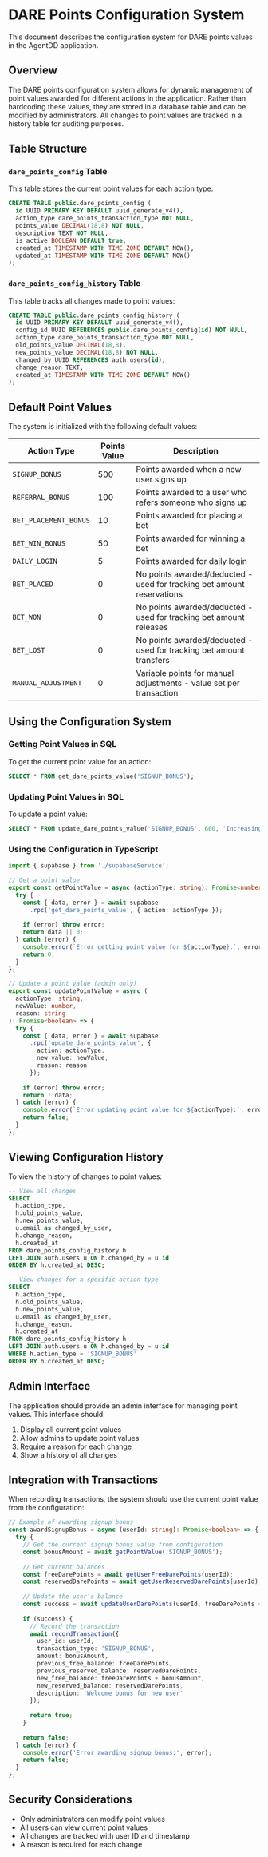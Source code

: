 # DARE Points Configuration System

This document describes the configuration system for DARE points values in the AgentDD application.

## Overview

The DARE points configuration system allows for dynamic management of point values awarded for different actions in the application. Rather than hardcoding these values, they are stored in a database table and can be modified by administrators. All changes to point values are tracked in a history table for auditing purposes.

## Table Structure

### `dare_points_config` Table

This table stores the current point values for each action type:

```sql
CREATE TABLE public.dare_points_config (
  id UUID PRIMARY KEY DEFAULT uuid_generate_v4(),
  action_type dare_points_transaction_type NOT NULL,
  points_value DECIMAL(18,8) NOT NULL,
  description TEXT NOT NULL,
  is_active BOOLEAN DEFAULT true,
  created_at TIMESTAMP WITH TIME ZONE DEFAULT NOW(),
  updated_at TIMESTAMP WITH TIME ZONE DEFAULT NOW()
);
```

### `dare_points_config_history` Table

This table tracks all changes made to point values:

```sql
CREATE TABLE public.dare_points_config_history (
  id UUID PRIMARY KEY DEFAULT uuid_generate_v4(),
  config_id UUID REFERENCES public.dare_points_config(id) NOT NULL,
  action_type dare_points_transaction_type NOT NULL,
  old_points_value DECIMAL(18,8),
  new_points_value DECIMAL(18,8) NOT NULL,
  changed_by UUID REFERENCES auth.users(id),
  change_reason TEXT,
  created_at TIMESTAMP WITH TIME ZONE DEFAULT NOW()
);
```

## Default Point Values

The system is initialized with the following default values:

| Action Type | Points Value | Description |
|-------------|--------------|-------------|
| `SIGNUP_BONUS` | 500 | Points awarded when a new user signs up |
| `REFERRAL_BONUS` | 100 | Points awarded to a user who refers someone who signs up |
| `BET_PLACEMENT_BONUS` | 10 | Points awarded for placing a bet |
| `BET_WIN_BONUS` | 50 | Points awarded for winning a bet |
| `DAILY_LOGIN` | 5 | Points awarded for daily login |
| `BET_PLACED` | 0 | No points awarded/deducted - used for tracking bet amount reservations |
| `BET_WON` | 0 | No points awarded/deducted - used for tracking bet amount releases |
| `BET_LOST` | 0 | No points awarded/deducted - used for tracking bet amount transfers |
| `MANUAL_ADJUSTMENT` | 0 | Variable points for manual adjustments - value set per transaction |

## Using the Configuration System

### Getting Point Values in SQL

To get the current point value for an action:

```sql
SELECT * FROM get_dare_points_value('SIGNUP_BONUS');
```

### Updating Point Values in SQL

To update a point value:

```sql
SELECT * FROM update_dare_points_value('SIGNUP_BONUS', 600, 'Increasing signup bonus for promotion');
```

### Using the Configuration in TypeScript

```typescript
import { supabase } from './supabaseService';

// Get a point value
export const getPointValue = async (actionType: string): Promise<number> => {
  try {
    const { data, error } = await supabase
      .rpc('get_dare_points_value', { action: actionType });
    
    if (error) throw error;
    return data || 0;
  } catch (error) {
    console.error(`Error getting point value for ${actionType}:`, error);
    return 0;
  }
};

// Update a point value (admin only)
export const updatePointValue = async (
  actionType: string, 
  newValue: number, 
  reason: string
): Promise<boolean> => {
  try {
    const { data, error } = await supabase
      .rpc('update_dare_points_value', { 
        action: actionType,
        new_value: newValue,
        reason: reason
      });
    
    if (error) throw error;
    return !!data;
  } catch (error) {
    console.error(`Error updating point value for ${actionType}:`, error);
    return false;
  }
};
```

## Viewing Configuration History

To view the history of changes to point values:

```sql
-- View all changes
SELECT 
  h.action_type, 
  h.old_points_value, 
  h.new_points_value, 
  u.email as changed_by_user,
  h.change_reason, 
  h.created_at
FROM dare_points_config_history h
LEFT JOIN auth.users u ON h.changed_by = u.id
ORDER BY h.created_at DESC;

-- View changes for a specific action type
SELECT 
  h.action_type, 
  h.old_points_value, 
  h.new_points_value, 
  u.email as changed_by_user,
  h.change_reason, 
  h.created_at
FROM dare_points_config_history h
LEFT JOIN auth.users u ON h.changed_by = u.id
WHERE h.action_type = 'SIGNUP_BONUS'
ORDER BY h.created_at DESC;
```

## Admin Interface

The application should provide an admin interface for managing point values. This interface should:

1. Display all current point values
2. Allow admins to update point values
3. Require a reason for each change
4. Show a history of all changes

## Integration with Transactions

When recording transactions, the system should use the current point value from the configuration:

```typescript
// Example of awarding signup bonus
const awardSignupBonus = async (userId: string): Promise<boolean> => {
  try {
    // Get the current signup bonus value from configuration
    const bonusAmount = await getPointValue('SIGNUP_BONUS');
    
    // Get current balances
    const freeDarePoints = await getUserFreeDarePoints(userId);
    const reservedDarePoints = await getUserReservedDarePoints(userId);
    
    // Update the user's balance
    const success = await updateUserDarePoints(userId, freeDarePoints + bonusAmount);
    
    if (success) {
      // Record the transaction
      await recordTransaction({
        user_id: userId,
        transaction_type: 'SIGNUP_BONUS',
        amount: bonusAmount,
        previous_free_balance: freeDarePoints,
        previous_reserved_balance: reservedDarePoints,
        new_free_balance: freeDarePoints + bonusAmount,
        new_reserved_balance: reservedDarePoints,
        description: 'Welcome bonus for new user'
      });
      
      return true;
    }
    
    return false;
  } catch (error) {
    console.error('Error awarding signup bonus:', error);
    return false;
  }
};
```

## Security Considerations

- Only administrators can modify point values
- All users can view current point values
- All changes are tracked with user ID and timestamp
- A reason is required for each change 